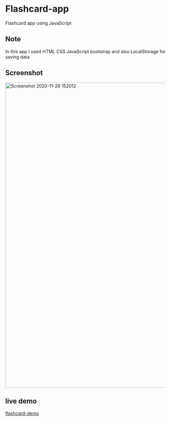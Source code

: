 # Flashcard-app 
Flashcard app using JavaScript
## Note
In this app I used HTML CSS JavaScript bootstrap and also LocalStorage for saving data
## Screenshot
<img width="956" alt="Screenshot 2020-11-29 152012" src="https://user-images.githubusercontent.com/72983747/100540362-6fd8fd80-3256-11eb-94f3-88cd0b3f46e8.png">

## live demo 
[flashcard-demo](https://anarsafar.github.io/flashcard-app/)
